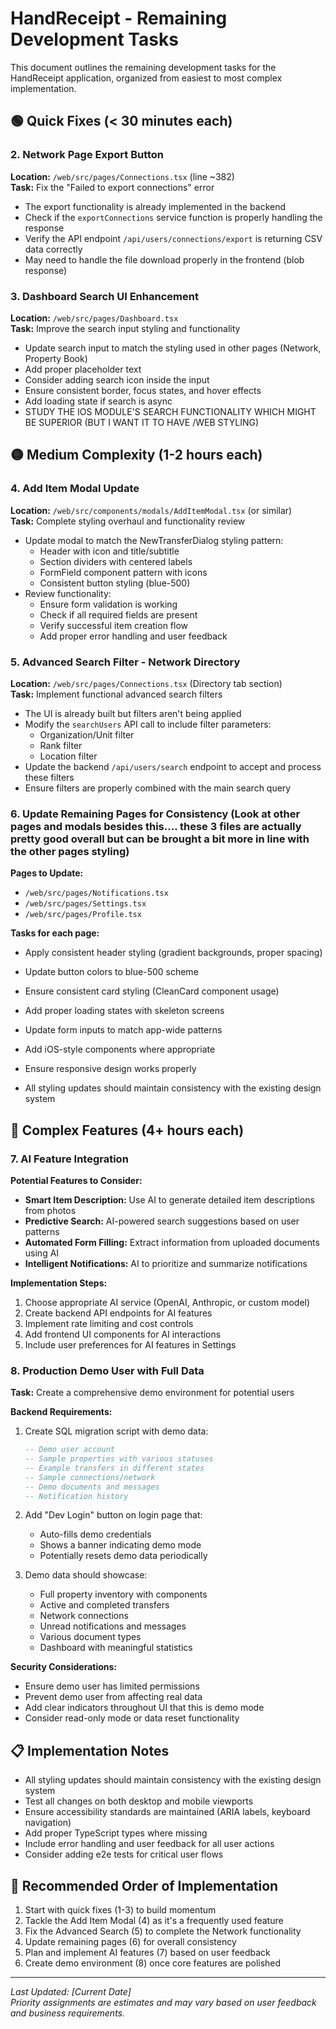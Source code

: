 # HandReceipt - Remaining Development Tasks

This document outlines the remaining development tasks for the HandReceipt application, organized from easiest to most complex implementation.

## 🟢 Quick Fixes (< 30 minutes each)

### 2. Network Page Export Button
**Location:** `/web/src/pages/Connections.tsx` (line ~382)  
**Task:** Fix the "Failed to export connections" error
- The export functionality is already implemented in the backend
- Check if the `exportConnections` service function is properly handling the response
- Verify the API endpoint `/api/users/connections/export` is returning CSV data correctly
- May need to handle the file download properly in the frontend (blob response)

### 3. Dashboard Search UI Enhancement
**Location:** `/web/src/pages/Dashboard.tsx`  
**Task:** Improve the search input styling and functionality
- Update search input to match the styling used in other pages (Network, Property Book)
- Add proper placeholder text
- Consider adding search icon inside the input
- Ensure consistent border, focus states, and hover effects
- Add loading state if search is async
- STUDY THE IOS MODULE'S SEARCH FUNCTIONALITY WHICH MIGHT BE SUPERIOR (BUT I WANT IT TO HAVE /WEB STYLING)

## 🟡 Medium Complexity (1-2 hours each)

### 4. Add Item Modal Update
**Location:** `/web/src/components/modals/AddItemModal.tsx` (or similar)  
**Task:** Complete styling overhaul and functionality review
- Update modal to match the NewTransferDialog styling pattern:
  - Header with icon and title/subtitle
  - Section dividers with centered labels
  - FormField component pattern with icons
  - Consistent button styling (blue-500)
- Review functionality:
  - Ensure form validation is working
  - Check if all required fields are present
  - Verify successful item creation flow
  - Add proper error handling and user feedback

### 5. Advanced Search Filter - Network Directory
**Location:** `/web/src/pages/Connections.tsx` (Directory tab section)  
**Task:** Implement functional advanced search filters
- The UI is already built but filters aren't being applied
- Modify the `searchUsers` API call to include filter parameters:
  - Organization/Unit filter
  - Rank filter
  - Location filter
- Update the backend `/api/users/search` endpoint to accept and process these filters
- Ensure filters are properly combined with the main search query

### 6. Update Remaining Pages for Consistency (Look at other pages and modals besides this.... these 3 files are actually pretty good overall but can be brought a bit more in line with the other pages styling)
**Pages to Update:**
- `/web/src/pages/Notifications.tsx`
- `/web/src/pages/Settings.tsx`
- `/web/src/pages/Profile.tsx`

**Tasks for each page:**
- Apply consistent header styling (gradient backgrounds, proper spacing)
- Update button colors to blue-500 scheme
- Ensure consistent card styling (CleanCard component usage)
- Add proper loading states with skeleton screens
- Update form inputs to match app-wide patterns
- Add iOS-style components where appropriate
- Ensure responsive design works properly

- All styling updates should maintain consistency with the existing design system





## 🔴 Complex Features (4+ hours each)

### 7. AI Feature Integration
**Potential Features to Consider:**
- **Smart Item Description:** Use AI to generate detailed item descriptions from photos
- **Predictive Search:** AI-powered search suggestions based on user patterns
- **Automated Form Filling:** Extract information from uploaded documents using AI
- **Intelligent Notifications:** AI to prioritize and summarize notifications

**Implementation Steps:**
1. Choose appropriate AI service (OpenAI, Anthropic, or custom model)
2. Create backend API endpoints for AI features
3. Implement rate limiting and cost controls
4. Add frontend UI components for AI interactions
5. Include user preferences for AI features in Settings

### 8. Production Demo User with Full Data
**Task:** Create a comprehensive demo environment for potential users

**Backend Requirements:**
1. Create SQL migration script with demo data:
   ```sql
   -- Demo user account
   -- Sample properties with various statuses
   -- Example transfers in different states
   -- Sample connections/network
   -- Demo documents and messages
   -- Notification history
   ```

2. Add "Dev Login" button on login page that:
   - Auto-fills demo credentials
   - Shows a banner indicating demo mode
   - Potentially resets demo data periodically

3. Demo data should showcase:
   - Full property inventory with components
   - Active and completed transfers
   - Network connections
   - Unread notifications and messages
   - Various document types
   - Dashboard with meaningful statistics

**Security Considerations:**
- Ensure demo user has limited permissions
- Prevent demo user from affecting real data
- Add clear indicators throughout UI that this is demo mode
- Consider read-only mode or data reset functionality

## 📋 Implementation Notes

- All styling updates should maintain consistency with the existing design system
- Test all changes on both desktop and mobile viewports
- Ensure accessibility standards are maintained (ARIA labels, keyboard navigation)
- Add proper TypeScript types where missing
- Include error handling and user feedback for all user actions
- Consider adding e2e tests for critical user flows

## 🚀 Recommended Order of Implementation

1. Start with quick fixes (1-3) to build momentum
2. Tackle the Add Item Modal (4) as it's a frequently used feature
3. Fix the Advanced Search (5) to complete the Network functionality
4. Update remaining pages (6) for overall consistency
5. Plan and implement AI features (7) based on user feedback
6. Create demo environment (8) once core features are polished

---

*Last Updated: [Current Date]*  
*Priority assignments are estimates and may vary based on user feedback and business requirements.*